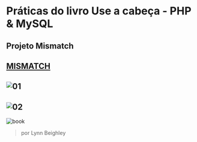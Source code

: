 # Práticas do livro Use a cabeça - PHP & MySQL

## Projeto Mismatch
[MISMATCH](http://mismatchprime.000webhostapp.com//index.php)
----
![01](https://user-images.githubusercontent.com/23413093/63145776-0a182200-bfcf-11e9-83e3-db11e2c1eb72.png)  
----
![02](https://user-images.githubusercontent.com/23413093/63145810-2d42d180-bfcf-11e9-8237-43187d95ff54.png)
----   

![book](https://user-images.githubusercontent.com/23413093/60747302-abd13b80-9f5a-11e9-8b59-85610392335f.jpg)

> por Lynn Beighley 
